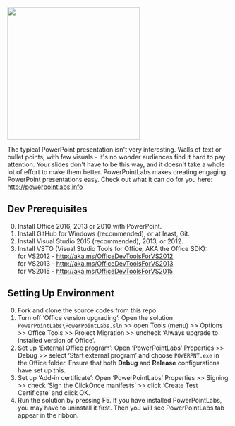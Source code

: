 <img src="https://raw.githubusercontent.com/PowerPointLabs/powerpointlabs/master/PowerPointLabsInstallerUi/PowerPointLabsInstallerUi/Resources/logo.png" width='300'>

The typical PowerPoint presentation isn't very interesting. Walls of text or bullet points, with few visuals - it's no wonder audiences find it hard to pay attention.
Your slides don't have to be this way, and it doesn't take a whole lot of effort to make them better.
PowerPointLabs makes creating engaging PowerPoint presentations easy. Check out what it can do for you here: http://powerpointlabs.info

## Dev Prerequisites
0. Install Office 2016, 2013 or 2010 with PowerPoint.
1. Install GitHub for Windows (recommended), or at least, Git.
2. Install Visual Studio 2015 (recommended), 2013, or 2012.
3. Install VSTO (Visual Studio Tools for Office, AKA the Office SDK):<br>
   for VS2012 - http://aka.ms/OfficeDevToolsForVS2012<br>
   for VS2013 - http://aka.ms/OfficeDevToolsForVS2013<br>
   for VS2015 - http://aka.ms/OfficeDevToolsForVS2015<br>

## Setting Up Environment
0. Fork and clone the source codes from this repo
1. Turn off ‘Office version upgrading’: Open the solution `PowerPointLabs\PowerPointLabs.sln` >> open Tools (menu) >> Options >> Office Tools >> Project Migration >> uncheck ‘Always upgrade to installed version of Office’.
2. Set up ‘External Office program’: Open ‘PowerPointLabs’ Properties >> Debug >> select ‘Start external program’ and choose `POWERPNT.exe` in the Office folder. Ensure that both **Debug** and **Release** configurations have set up this.
3. Set up ‘Add-in certificate’: Open ‘PowerPointLabs’ Properties >> Signing >> check ‘Sign the ClickOnce manifests’ >> click ‘Create Test Certificate’ and click OK.
4. Run the solution by pressing F5. If you have installed PowerPointLabs, you may have to uninstall it first. Then you will see PowerPointLabs tab appear in the ribbon.
